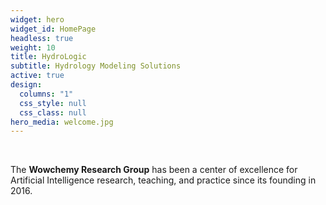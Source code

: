 ```yaml
---
widget: hero
widget_id: HomePage
headless: true
weight: 10
title: HydroLogic
subtitle: Hydrology Modeling Solutions
active: true
design:
  columns: "1"
  css_style: null
  css_class: null
hero_media: welcome.jpg
---
```


<br>

The **Wowchemy Research Group** has been a center of excellence for Artificial Intelligence research, teaching, and practice since its founding in 2016.

